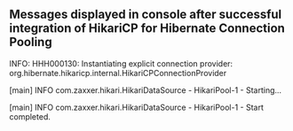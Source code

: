 Messages displayed in console after successful integration of HikariCP for Hibernate Connection Pooling
--------------------------------------------------------------------------------------------------------


INFO: HHH000130: Instantiating explicit connection provider: org.hibernate.hikaricp.internal.HikariCPConnectionProvider

[main] INFO com.zaxxer.hikari.HikariDataSource - HikariPool-1 - Starting...

[main] INFO com.zaxxer.hikari.HikariDataSource - HikariPool-1 - Start completed.

